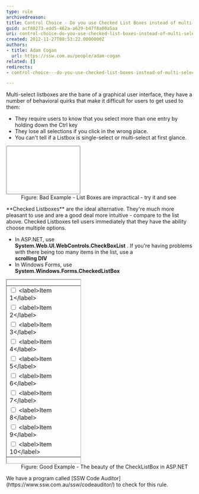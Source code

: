 ```yaml
---
type: rule
archivedreason: 
title: Control Choice - Do you use Checked List Boxes instead of multi-select List Boxes?
guid: acf80273-edd5-462a-a629-b47f8a00a5aa
uri: control-choice-do-you-use-checked-list-boxes-instead-of-multi-select-list-boxes
created: 2012-11-27T08:53:22.0000000Z
authors:
- title: Adam Cogan
  url: https://ssw.com.au/people/adam-cogan
related: []
redirects:
- control-choice---do-you-use-checked-list-boxes-instead-of-multi-select-list-boxes

---
```


Multi-select listboxes are the bane of a graphical user interface, they have a number of behavioral quirks that make it difficult for users to get used to them:


* They require users to know that you select more than one entry by holding down the Ctrl key
* They lose all selections if you click in the wrong place.
* You can't tell if a Listbox is single-select or multi-select at first glance.


<!--endintro-->
<dl class="badImage"><dt>
      <select size="8" style="width&#58;200px;"> 
         &lt;option&gt;Item 1&lt;/option&gt; 
         &lt;option&gt;Item 2&lt;/option&gt; 
         &lt;option&gt;Item 3&lt;/option&gt; 
         &lt;option&gt;Item 4&lt;/option&gt; 
         &lt;option&gt;Item 5&lt;/option&gt; 
         &lt;option&gt;Item 6&lt;/option&gt; 
         &lt;option&gt;Item 7&lt;/option&gt; 
         &lt;option&gt;Item 8&lt;/option&gt; 
         &lt;option&gt;Item 9&lt;/option&gt; 
         &lt;option&gt;Item 10&lt;/option&gt;</select> </dt><dd>Figure&#58; Bad Example - List Boxes are impractical - try it and see</dd></dl>
**Checked Listboxes** are the ideal alternative. They're much more pleasant to use and are a good deal more intuitive - compare to the list above. Checked Listboxes tell users immediately that they have the ability choose multiple options.

* In ASP.NET, use <br>       **System.Web.UI.WebControls.CheckBoxList** . If you're having problems with there being too many items in the list, use a <br>       **scrolling DIV**
* In Windows Forms, use <br>       **System.Windows.Forms.CheckedListBox**

<dl class="goodImage"><dt><div style="border&#58;1px inset #aaaaaa;width&#58;200px;"><table id="cblList" border="0"><tbody><tr><td>
                     <input id="cblList_0" type="checkbox">
                     &lt;label&gt;Item 1&lt;/label&gt;</td></tr><tr><td>
                     <input id="cblList_1" type="checkbox">
                     &lt;label&gt;Item 2&lt;/label&gt;</td></tr><tr><td>
                     <input id="cblList_2" type="checkbox">
                     &lt;label&gt;Item 3&lt;/label&gt;</td></tr><tr><td>
                     <input id="cblList_3" type="checkbox">
                     &lt;label&gt;Item 4&lt;/label&gt;</td></tr><tr><td>
                     <input id="cblList_4" type="checkbox">
                     &lt;label&gt;Item 5&lt;/label&gt;</td></tr><tr><td>
                     <input id="cblList_5" type="checkbox">
                     &lt;label&gt;Item 6&lt;/label&gt;</td></tr><tr><td>
                     <input id="cblList_6" type="checkbox">
                     &lt;label&gt;Item 7&lt;/label&gt;</td></tr><tr><td>
                     <input id="cblList_7" type="checkbox">
                     &lt;label&gt;Item 8&lt;/label&gt;</td></tr><tr><td>
                     <input id="cblList_8" type="checkbox">
                     &lt;label&gt;Item 9&lt;/label&gt;</td></tr><tr><td>
                     <input id="cblList_9" type="checkbox">
                     &lt;label&gt;Item 10&lt;/label&gt;</td></tr></tbody></table></div></dt><dd>Figure&#58; Good Example - The beauty of the CheckListBox in ASP.NET</dd></dl>
We have a program called  [SSW Code Auditor](https&#58;//www.ssw.com.au/ssw/codeauditor/) to check for this rule.
